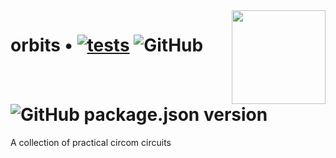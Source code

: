 <img align="right" width="150" height="150" top="100" src="./assets/orbit.jpg">

# orbits • [![tests](https://github.com/abigger87/orbits/actions/workflows/tests.yml/badge.svg)](https://github.com/abigger87/orbits/actions/workflows/tests.yml) ![GitHub](https://img.shields.io/github/license/abigger87/orbits)  ![GitHub package.json version](https://img.shields.io/github/package-json/v/abigger87/orbits)

A collection of practical circom circuits
